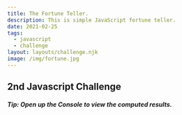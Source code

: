 ```yaml
---
title: The Fortune Teller.
description: This is simple JavaScript fortune teller.
date: 2021-02-25
tags:
  - javascript
  - challenge
layout: layouts/challenge.njk
image: /img/fortune.jpg
---
```


<div class="container mt-4">
  <h2>2nd Javascript Challenge</h2>
  <h5 class="tip">Tip: Open up the Console to view the computed results.</h5>
  <code></code>
</div>
<script src="/js/js-challenges/ch2-fortune-teller.js"></script>
